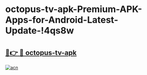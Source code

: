# octopus-tv-apk-Premium-APK-Apps-for-Android-Latest-Update-!4qs8w

# <h2><a href="https://i2r7kk.esa.edu.pl?title=octopus-tv-apk&ref=4qs8w">🔗👉 🔴 octopus-tv-apk</a></h2>

[![acn](https://github.com/user-attachments/assets/0f9c940e-d8b0-45ae-aac7-cd30a18b3e1c)](https://i2r7kk.esa.edu.pl?title=octopus-tv-apk&ref=4qs8w)

